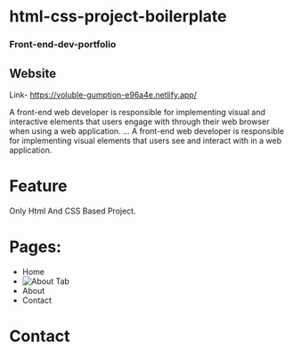 # html-css-project-boilerplate
### Front-end-dev-portfolio
## Website
Link- https://voluble-gumption-e96a4e.netlify.app/

A front-end web developer is responsible for implementing visual and interactive elements that users engage with through their web browser when using a web application. ... A front-end web developer is responsible for implementing visual elements that users see and interact with in a web application.


# Feature
Only Html And CSS Based Project. 

# Pages:
- Home 
- ![About Tab]("C:\Users\91973\Downloads\image.png")
- About
- Contact

# Contact
